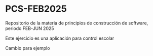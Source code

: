 # PCS-FEB2025
Repositorio de la materia de principios de construcción de software, periodo FEB-JUN 2025

Este ejercicio es una aplicación para control escolar

Cambio para ejemplo
